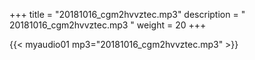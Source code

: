 +++
title = "20181016_cgm2hvvztec.mp3"
description = " 20181016_cgm2hvvztec.mp3 "
weight = 20
+++

{{< myaudio01 mp3="20181016_cgm2hvvztec.mp3" >}}


